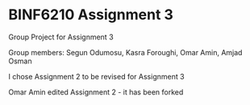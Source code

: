 # BINF6210 Assignment 3
Group Project for Assignment 3

Group members: Segun Odumosu, Kasra Foroughi, Omar Amin, Amjad Osman

I chose Assignment 2 to be revised for Assignment 3

Omar Amin edited Assignment 2 - it has been forked 
  
